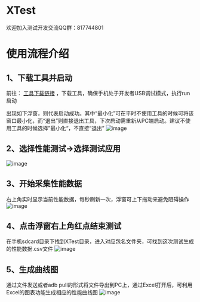 # XTest
欢迎加入测试开发交流QQ群：817744801

# 使用流程介绍
## 1、下载工具并启动
前往： [工具下载链接](https://github.com/qq542391099/XTest/releases/tag/v1.0.0) ，下载工具，确保手机处于开发者USB调试模式，执行run启动

出现如下浮窗，则代表启动成功。其中“最小化”可在平时不使用工具的时候可将该窗口最小化，而“退出”则直接退出工具，下次启动需重新从PC端启动。建议不使用工具的时候选择”最小化“，不直接“退出”
![image](https://github.com/qq542391099/XTest/blob/main/screenshot/1.png)

## 2、选择性能测试→选择测试应用
![image](https://github.com/qq542391099/XTest/blob/main/screenshot/2.png)

## 3、开始采集性能数据
右上角实时显示当前性能数据，每秒刷新一次，浮窗可上下拖动来避免阻碍操作
![image](https://github.com/qq542391099/XTest/blob/main/screenshot/3.png)

## 4、点击浮窗右上角红点结束测试
在手机sdcard目录下找到XTest目录，进入对应包名文件夹，可找到这次测试生成的性能数据.csv文件
![image](https://github.com/qq542391099/XTest/blob/main/screenshot/4.png)

## 5、生成曲线图
通过文件发送或者adb pull的形式将文件导出到PC上，通过Excel打开后，可利用Excel的图表功能生成相应的性能曲线图
![image](https://github.com/qq542391099/XTest/blob/main/screenshot/5.png)
